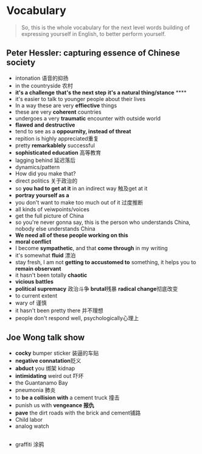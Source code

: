 # Vocabulary
>So, this is the whole vocabulary for the next level words building of expressing yourself in English, to better perform yourself.

## Peter Hessler: capturing essence of Chinese society
* intonation 语音的抑扬
* in the countryside 农村
* **it's a challenge** **that's the next step** **it's a natural thing/stance** ****
* it's easier to talk to younger people about their lives
* In a way these are very **effiective** things
* these are very **coherent** countries
* undergoes a very **traumatic** encounter with outside world
* **flawed and destructive**
* tend to see as a **oppournity, instead of threat**
* repition is highly appreciated重复
* pretty **remarkablely** successful
* **sophisticated education** 高等教育
* lagging behind 延迟落后
* dynamics/pattern
* How did you make that?
* direct politics 关于政治的
* so **you had to get at it** in an indirect way  触及get at it
* **portray yourself as a**
* you don't want to make too much out of it 过度推断
* all kinds of veiwpoints/voices
* get the full picture of China
* so you're never gonna say, this is the person who understands China, nobody else understands China
* **We need all of these people working on this**
* **moral conflict**
* I become **sympathetic**, and that **come through** in my writing
* it's somewhat **fluid** 漂泊
* stay fresh, I am not **getting to accustomed to** something, it helps you to **remain observant**
* it hasn't been totally **chaotic**
* **vicious battles**
* **political supremacy** 政治斗争 **brutal**残暴 **radical change**彻底改变
* to current extent
* wary of 谨慎
* it hasn't been pretty there 并不理想
* people don't respond well, psychologically心理上

## Joe Wong talk show
* **cocky** bumper sticker 装逼的车贴
* **negative connatation**贬义
* **abduct** you 绑架 kidnap
* **intimidating** weird out 吓坏
* the Guantanamo Bay
* pneumonia 肺炎
* to **be a collision with** a cement truck 撞击
* punish us with **vengeance 报仇**
* **pave** the dirt roads with the brick and cement铺路
* Child labor
* analog watch

## 
* graffiti 涂鸦



